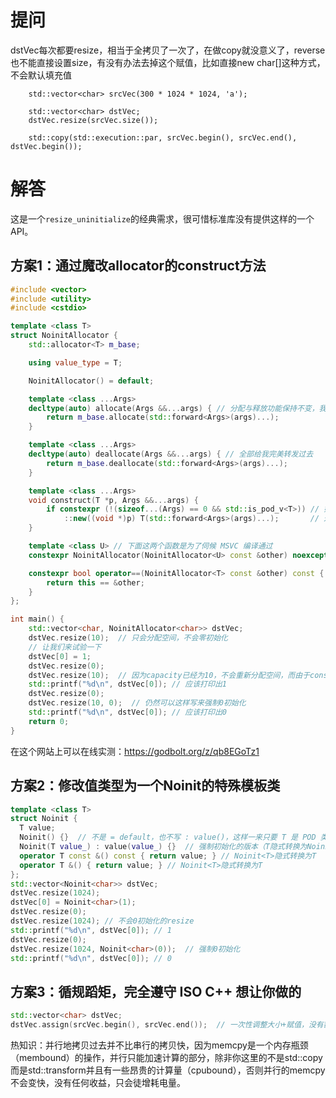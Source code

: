 # 提问

dstVec每次都要resize，相当于全拷贝了一次了，在做copy就没意义了，reverse也不能直接设置size，有没有办法去掉这个赋值，比如直接new char[]这种方式，不会默认填充值
```
    std::vector<char> srcVec(300 * 1024 * 1024, 'a');

	std::vector<char> dstVec;
	dstVec.resize(srcVec.size());

	std::copy(std::execution::par, srcVec.begin(), srcVec.end(), dstVec.begin());
```

# 解答

这是一个`resize_uninitialize`的经典需求，很可惜标准库没有提供这样的一个API。

## 方案1：通过魔改allocator的construct方法
```cpp
#include <vector>
#include <utility>
#include <cstdio>

template <class T>
struct NoinitAllocator {
    std::allocator<T> m_base;

    using value_type = T;

    NoinitAllocator() = default;

    template <class ...Args>
    decltype(auto) allocate(Args &&...args) { // 分配与释放功能保持不变，我们只需要劫持构造功能的逻辑
        return m_base.allocate(std::forward<Args>(args)...);
    }

    template <class ...Args>
    decltype(auto) deallocate(Args &&...args) { // 全部给我完美转发过去
        return m_base.deallocate(std::forward<Args>(args)...);
    }

    template <class ...Args>
    void construct(T *p, Args &&...args) {
        if constexpr (!(sizeof...(Args) == 0 && std::is_pod_v<T>)) // 如果是无参构造且类型为POD类型，则不0初始化
            ::new((void *)p) T(std::forward<Args>(args)...);       // 这样的话你仍然可以用 resize(n, 0) 来强制0初始化
    }

    template <class U> // 下面这两个函数是为了伺候 MSVC 编译通过
    constexpr NoinitAllocator(NoinitAllocator<U> const &other) noexcept {}

    constexpr bool operator==(NoinitAllocator<T> const &other) const {
        return this == &other;
    }
};

int main() {
    std::vector<char, NoinitAllocator<char>> dstVec;
    dstVec.resize(10);  // 只会分配空间，不会零初始化
    // 让我们来试验一下
    dstVec[0] = 1;
    dstVec.resize(0);
    dstVec.resize(10);  // 因为capacity已经为10，不会重新分配空间，而由于construct的无参数构造被我们劫持，不会0初始化
    std::printf("%d\n", dstVec[0]); // 应该打印出1
    dstVec.resize(0);
    dstVec.resize(10, 0);  // 仍然可以这样写来强制0初始化
    std::printf("%d\n", dstVec[0]); // 应该打印出0
    return 0;
}
```
在这个网站上可以在线实测：https://godbolt.org/z/qb8EGoTz1

## 方案2：修改值类型为一个Noinit的特殊模板类
```cpp
template <class T>
struct Noinit {
  T value;
  Noinit() {}  // 不是 = default，也不写 : value()，这样一来只要 T 是 POD 类型，value 就不会0初始化
  Noinit(T value_) : value(value_) {}  // 强制初始化的版本（T隐式转换为Noinit<T>）
  operator T const &() const { return value; } // Noinit<T>隐式转换为T
  operator T &() { return value; } // Noinit<T>隐式转换为T
};
std::vector<Noinit<char>> dstVec;
dstVec.resize(1024);
dstVec[0] = Noinit<char>(1);
dstVec.resize(0);
dstVec.resize(1024); // 不会0初始化的resize
std::printf("%d\n", dstVec[0]); // 1
dstVec.resize(0);
dstVec.resize(1024, Noinit<char>(0));  // 强制0初始化
std::printf("%d\n", dstVec[0]); // 0
```

## 方案3：循规蹈矩，完全遵守 ISO C++ 想让你做的
```cpp
std::vector<char> dstVec;
dstVec.assign(srcVec.begin(), srcVec.end());  // 一次性调整大小+赋值，没有额外开销
```
热知识：并行地拷贝过去并不比串行的拷贝快，因为memcpy是一个内存瓶颈（membound）的操作，并行只能加速计算的部分，除非你这里的不是std::copy而是std::transform并且有一些昂贵的计算量（cpubound），否则并行的memcpy不会变快，没有任何收益，只会徒增耗电量。
